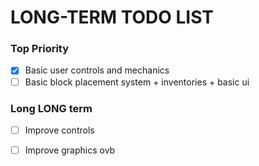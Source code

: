 # LONG-TERM TODO LIST

### Top Priority
- [x] Basic user controls and mechanics
- [ ] Basic block placement system + inventories + basic ui

### Long LONG term
- [ ] Improve controls
- [ ] Improve graphics ovb 

